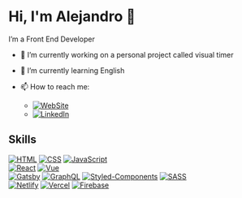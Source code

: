 # Hi, I'm Alejandro 👋


I’m a Front End Developer 

- 🔭 I’m currently working on a personal project called visual timer
- 🌱 I’m currently learning English  

- 📫 How to reach me: 
  - [![WebSite](https://img.shields.io/badge/alexbaez.dev-ED6663?&style=for-the-badge)](https://alexbaez.dev)
  - [![LinkedIn](https://img.shields.io/badge/LinkedIn-0077B5?logo=html5&logoColor=white&style=for-the-badge)](https://www.linkedin.com/in/alexbaezd)

## Skills

[![HTML](https://img.shields.io/badge/HTML5-E34F26?logo=html5&logoColor=white&style=for-the-badge)]()
[![CSS](https://img.shields.io/badge/CSS3-1572B6?logo=css3&logoColor=white&style=for-the-badge)]()
[![JavaScript](https://img.shields.io/badge/JavaScript-F7DF1E?logo=javascript&logoColor=373741&style=for-the-badge)]()
<br>
[![React](https://img.shields.io/badge/-ReactJs-61dafb?logo=react&logoColor=white&style=for-the-badge)]()
[![Vue](https://img.shields.io/badge/Vue.js-35495E?logo=vue.js&logoColor=white&style=for-the-badge)]()
<br>
[![Gatsby](https://img.shields.io/badge/Gatsby-663399?logo=gatsby&logoColor=white&style=for-the-badge)]()
[![GraphQL](https://img.shields.io/badge/GraphQL-E434AA?logo=graphql&logoColor=white&style=for-the-badge)]()
[![Styled-Components](https://img.shields.io/badge/styled--components-DB7093?logo=styled-components&logoColor=white&style=for-the-badge)]()
[![SASS](https://img.shields.io/badge/Sass-CC6699?logo=sass&logoColor=white&style=for-the-badge)]()
<br>
[![Netlify](https://img.shields.io/badge/Netlify-00C7B7?logo=netlify&logoColor=white&style=for-the-badge)]()
[![Vercel](https://img.shields.io/badge/Vercel-323330?logo=vercel&logoColor=white&style=for-the-badge)]()
[![Firebase](https://img.shields.io/badge/Firebase-F57C00?logo=firebase&logoColor=white&style=for-the-badge)]()



<!--
**alexbaezd/alexbaezd** is a ✨ _special_ ✨ repository because its `README.md` (this file) appears on your GitHub profile.

Here are some ideas to get you started:

- 🔭 I’m currently working on ...
- 🌱 I’m currently learning ...
- 👯 I’m looking to collaborate on ...
- 🤔 I’m looking for help with ...
- 💬 Ask me about ...
- 📫 How to reach me: ...
- 😄 Pronouns: ...
- ⚡ Fun fact: ...
-->
